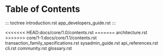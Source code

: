 # Table of Contents

::: toctree
introduction.rst app_developers_guide.rst
:::

\<\<\<\<\<\<\< HEAD:docs/core/1.0/contents.rst ======= architecture.rst
\>\>\>\>\>\>\> core/1-1:docs/core/1.1/contents.rst
transaction_family_specifications.rst sysadmin_guide.rst
api_references.rst cli.rst community.rst glossary.rst

<!--
  Licensed under Creative Commons Attribution 4.0 International License
  https://creativecommons.org/licenses/by/4.0/
-->
